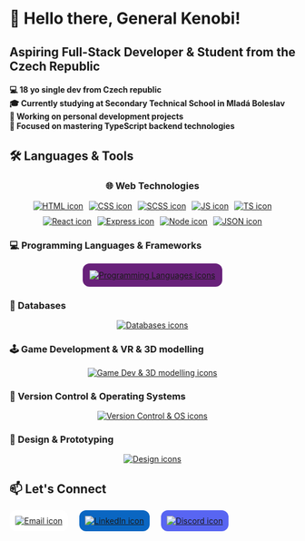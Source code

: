 <h1 align="center" style="text-align: justify;">
  👋 Hello there, General Kenobi!
</h1>

<h2 align="center" style="text-align: justify;">
  Aspiring Full-Stack Developer & Student from the Czech Republic
</h2>

<h4 align="center" style="text-align: justify;">
  💻 18 yo single dev from Czech republic <br/>
  🎓 <strong>Currently studying at Secondary Technical School in Mladá Boleslav</strong><br/>
  🔧 Working on personal development projects<br/>
  🚀 Focused on mastering <strong>TypeScript backend technologies</strong>
</h4>

<h2 align="center" style="text-align: justify;">🛠️ Languages & Tools</h2>

<h3 style="text-align: center;">🌐 Web Technologies</h3>
<div style="width: 100%; display: flex; justify-content: center;">
  <div style="display: flex; flex-wrap: wrap; gap: 10px; justify-content: center; max-width: 800px;">
    <a href="https://skillicons.dev" title="Skill Icons">
      <img src="https://skillicons.dev/icons?i=html&size=60" alt="HTML icon" />
    </a>
    <a href="https://skillicons.dev" title="Skill Icons">
      <img src="https://skillicons.dev/icons?i=css&size=60" alt="CSS icon" />
    </a>
    <a href="https://skillicons.dev" title="Skill Icons">
      <img src="https://skillicons.dev/icons?i=scss&size=60" alt="SCSS icon" />
    </a>
    <a href="https://skillicons.dev" title="Skill Icons">
      <img src="https://skillicons.dev/icons?i=js&size=60" alt="JS icon" />
    </a>
    <a href="https://skillicons.dev" title="Skill Icons">
      <img src="https://skillicons.dev/icons?i=ts&size=60" alt="TS icon" />
    </a>
    <a href="https://skillicons.dev" title="Skill Icons">
      <img src="https://skillicons.dev/icons?i=react&size=60" alt="React icon" />
    </a>
    <a href="https://skillicons.dev" title="Skill Icons">
      <img src="https://skillicons.dev/icons?i=express&size=60" alt="Express icon" />
    </a>
    <a href="https://skillicons.dev" title="Skill Icons">
      <img src="https://skillicons.dev/icons?i=nodejs&size=60" alt="Node icon" />
    </a>
    <a href="https://skillicons.dev" title="Skill Icons">
      <img src="https://skillicons.dev/icons?i=json&size=60" alt="JSON icon" />
    </a>
  </div>
</div>

<h3 align="center" style="text-align: justify;">💻 Programming Languages & Frameworks</h3>
<p align="center">
  <a href="https://skillicons.dev" title="Skill Icons">
    <img src="https://skillicons.dev/icons?i=python,cs,java,dotnet&size=60" alt="Programming Languages icons" style="background:#68217a; border-radius:12px; padding:12px;" />
  </a>
</p>

<h3 align="center" style="text-align: justify;">💾 Databases</h3>
<p align="center">
  <a href="https://skillicons.dev" title="Skill Icons">
    <img src="https://skillicons.dev/icons?i=mongodb,mysql&size=60" alt="Databases icons" />
  </a>
</p>

<h3 align="center" style="text-align: justify;">🕹️ Game Development & VR & 3D modelling</h3>
<p align="center">
  <a href="https://skillicons.dev" title="Skill Icons">
    <img src="https://skillicons.dev/icons?i=unreal,blender&size=60" alt="Game Dev & 3D modelling icons" />
  </a>
</p>

<h3 align="center" style="text-align: justify;">🔧 Version Control & Operating Systems</h3>
<p align="center">
  <a href="https://skillicons.dev" title="Skill Icons">
    <img src="https://skillicons.dev/icons?i=git,linux&size=60" alt="Version Control & OS icons" />
  </a>
</p>

<h3 align="center" style="text-align: justify;">🎨 Design & Prototyping</h3>
<p align="center">
  <a href="https://skillicons.dev" title="Skill Icons">
    <img src="https://skillicons.dev/icons?i=figma&size=60" alt="Design icons" />
  </a>
</p>

<h2 align="center" style="text-align: justify;">📫 Let's Connect</h2>

<p align="center" style="display:flex; gap:20px;">
  <a href="mailto:ofila12@seznam.cz" title="Email" target="_blank" rel="noopener noreferrer" style="background:#fff; border-radius:12px; padding:10px; display:flex; align-items:center;">
    <img src="https://skillicons.dev/icons?i=gmail&size=60" alt="Email icon" />
  </a>
  <a href="https://www.linkedin.com/in/ond%C5%99ej-f%C3%ADla-4043272a5/" title="LinkedIn" target="_blank" rel="noopener noreferrer" style="background:#0A66C2; border-radius:12px; padding:10px; display:flex; align-items:center;">
    <img src="https://skillicons.dev/icons?i=linkedin&size=60" alt="LinkedIn icon" style="filter: brightness(100%) invert(0);" />
  </a>
  <a href="https://discord.com/users/xxxondraxxx" title="Discord" target="_blank" rel="noopener noreferrer" style="background:#5865F2; border-radius:12px; padding:10px; display:flex; align-items:center;">
    <img src="https://skillicons.dev/icons?i=discord&size=60" alt="Discord icon" style="filter: brightness(100%) invert(0);" />
  </a>
</p>

